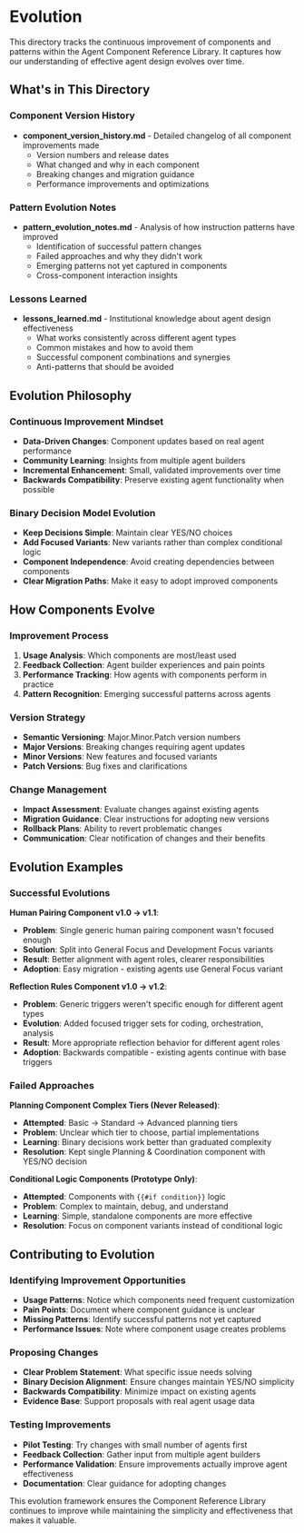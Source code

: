 # Evolution

This directory tracks the continuous improvement of components and patterns within the Agent Component Reference Library. It captures how our understanding of effective agent design evolves over time.

## What's in This Directory

### Component Version History

- **component_version_history.md** - Detailed changelog of all component improvements made
  - Version numbers and release dates
  - What changed and why in each component
  - Breaking changes and migration guidance  
  - Performance improvements and optimizations

### Pattern Evolution Notes

- **pattern_evolution_notes.md** - Analysis of how instruction patterns have improved
  - Identification of successful pattern changes
  - Failed approaches and why they didn't work
  - Emerging patterns not yet captured in components
  - Cross-component interaction insights

### Lessons Learned

- **lessons_learned.md** - Institutional knowledge about agent design effectiveness
  - What works consistently across different agent types
  - Common mistakes and how to avoid them
  - Successful component combinations and synergies
  - Anti-patterns that should be avoided

## Evolution Philosophy

### Continuous Improvement Mindset
- **Data-Driven Changes**: Component updates based on real agent performance
- **Community Learning**: Insights from multiple agent builders  
- **Incremental Enhancement**: Small, validated improvements over time
- **Backwards Compatibility**: Preserve existing agent functionality when possible

### Binary Decision Model Evolution
- **Keep Decisions Simple**: Maintain clear YES/NO choices
- **Add Focused Variants**: New variants rather than complex conditional logic
- **Component Independence**: Avoid creating dependencies between components
- **Clear Migration Paths**: Make it easy to adopt improved components

## How Components Evolve

### Improvement Process
1. **Usage Analysis**: Which components are most/least used
2. **Feedback Collection**: Agent builder experiences and pain points
3. **Performance Tracking**: How agents with components perform in practice
4. **Pattern Recognition**: Emerging successful patterns across agents

### Version Strategy
- **Semantic Versioning**: Major.Minor.Patch version numbers
- **Major Versions**: Breaking changes requiring agent updates
- **Minor Versions**: New features and focused variants  
- **Patch Versions**: Bug fixes and clarifications

### Change Management
- **Impact Assessment**: Evaluate changes against existing agents
- **Migration Guidance**: Clear instructions for adopting new versions
- **Rollback Plans**: Ability to revert problematic changes
- **Communication**: Clear notification of changes and their benefits

## Evolution Examples

### Successful Evolutions

**Human Pairing Component v1.0 → v1.1**:
- **Problem**: Single generic human pairing component wasn't focused enough
- **Solution**: Split into General Focus and Development Focus variants
- **Result**: Better alignment with agent roles, clearer responsibilities
- **Adoption**: Easy migration - existing agents use General Focus variant

**Reflection Rules Component v1.0 → v1.2**:
- **Problem**: Generic triggers weren't specific enough for different agent types
- **Evolution**: Added focused trigger sets for coding, orchestration, analysis
- **Result**: More appropriate reflection behavior for different agent roles
- **Adoption**: Backwards compatible - existing agents continue with base triggers

### Failed Approaches

**Planning Component Complex Tiers (Never Released)**:
- **Attempted**: Basic → Standard → Advanced planning tiers
- **Problem**: Unclear which tier to choose, partial implementations
- **Learning**: Binary decisions work better than graduated complexity
- **Resolution**: Kept single Planning & Coordination component with YES/NO decision

**Conditional Logic Components (Prototype Only)**:
- **Attempted**: Components with `{{#if condition}}` logic
- **Problem**: Complex to maintain, debug, and understand
- **Learning**: Simple, standalone components are more effective
- **Resolution**: Focus on component variants instead of conditional logic

## Contributing to Evolution

### Identifying Improvement Opportunities
- **Usage Patterns**: Notice which components need frequent customization
- **Pain Points**: Document where component guidance is unclear
- **Missing Patterns**: Identify successful patterns not yet captured
- **Performance Issues**: Note where component usage creates problems

### Proposing Changes
- **Clear Problem Statement**: What specific issue needs solving
- **Binary Decision Alignment**: Ensure changes maintain YES/NO simplicity
- **Backwards Compatibility**: Minimize impact on existing agents
- **Evidence Base**: Support proposals with real agent usage data

### Testing Improvements
- **Pilot Testing**: Try changes with small number of agents first
- **Feedback Collection**: Gather input from multiple agent builders
- **Performance Validation**: Ensure improvements actually improve agent effectiveness
- **Documentation**: Clear guidance for adopting changes

This evolution framework ensures the Component Reference Library continues to improve while maintaining the simplicity and effectiveness that makes it valuable.